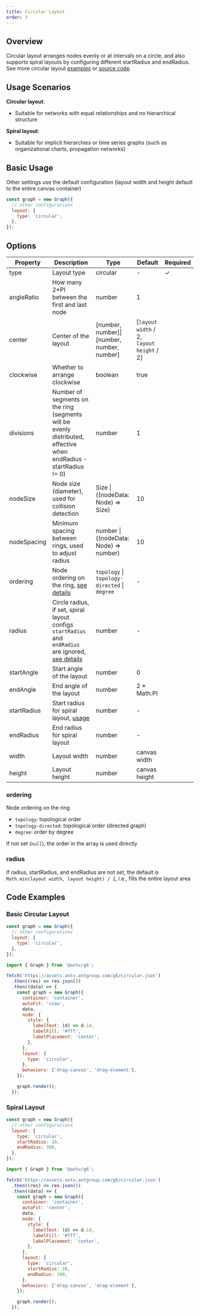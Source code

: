 ```yaml
---
title: Circular Layout
order: 3
---
```


## Overview

Circular layout arranges nodes evenly or at intervals on a circle, and also supports spiral layouts by configuring different startRadius and endRadius. See more circular layout [examples](en/examples#layout-circular) or [source code](https://github.com/antvis/layout/blob/v5/packages/layout/src/circular.ts).

## Usage Scenarios

**Circular layout**:

- Suitable for networks with equal relationships and no hierarchical structure

**Spiral layout**:

- Suitable for implicit hierarchies or time series graphs (such as organizational charts, propagation networks)

## Basic Usage

Other settings use the default configuration (layout width and height default to the entire canvas container)

```js
const graph = new Graph({
  // other configurations
  layout: {
    type: 'circular',
  },
});
```

## Options

| Property    | Description                                                                                                       | Type                                          | Default                                   | Required |
| ----------- | ----------------------------------------------------------------------------------------------------------------- | --------------------------------------------- | ----------------------------------------- | -------- |
| type        | Layout type                                                                                                       | circular                                      | -                                         | ✓        |
| angleRatio  | How many 2\*PI between the first and last node                                                                    | number                                        | 1                                         |          |
| center      | Center of the layout                                                                                              | [number, number]\|[number, number, number]    | [`layout width` / 2, `layout height` / 2] |          |
| clockwise   | Whether to arrange clockwise                                                                                      | boolean                                       | true                                      |          |
| divisions   | Number of segments on the ring (segments will be evenly distributed, effective when endRadius - startRadius != 0) | number                                        | 1                                         |          |
| nodeSize    | Node size (diameter), used for collision detection                                                                | Size \| ((nodeData: Node) => Size)            | 10                                        |          |
| nodeSpacing | Minimum spacing between rings, used to adjust radius                                                              | number \| ((nodeData: Node) => number)        | 10                                        |          |
| ordering    | Node ordering on the ring, [see details](#ordering)                                                               | `topology` \| `topology-directed` \| `degree` | -                                         |          |
| radius      | Circle radius, if set, spiral layout configs `startRadius` and `endRadius` are ignored, [see details](#radius)    | number                                        | -                                         |          |
| startAngle  | Start angle of the layout                                                                                         | number                                        | 0                                         |          |
| endAngle    | End angle of the layout                                                                                           | number                                        | 2 \* Math.PI                              |          |
| startRadius | Start radius for spiral layout, [usage](#spiral-layout)                                                           | number                                        | -                                         |          |
| endRadius   | End radius for spiral layout                                                                                      | number                                        | -                                         |          |
| width       | Layout width                                                                                                      | number                                        | canvas width                              |          |
| height      | Layout height                                                                                                     | number                                        | canvas height                             |          |

### ordering

Node ordering on the ring

- `topology`: topological order
- `topology-directed`: topological order (directed graph)
- `degree`: order by degree

If not set (`null`), the order in the array is used directly

### radius

If radius, startRadius, and endRadius are not set, the default is `Math.min(layout width, layout height) / 2`, i.e., fills the entire layout area

## Code Examples

### Basic Circular Layout

```javascript
const graph = new Graph({
  // other configurations
  layout: {
    type: 'circular',
  },
});
```

```js | ob { inject: true }
import { Graph } from '@antv/g6';

fetch('https://assets.antv.antgroup.com/g6/circular.json')
  .then((res) => res.json())
  .then((data) => {
    const graph = new Graph({
      container: 'container',
      autoFit: 'view',
      data,
      node: {
        style: {
          labelText: (d) => d.id,
          labelFill: '#fff',
          labelPlacement: 'center',
        },
      },
      layout: {
        type: 'circular',
      },
      behaviors: ['drag-canvas', 'drag-element'],
    });

    graph.render();
  });
```

### Spiral Layout

```javascript
const graph = new Graph({
  // other configurations
  layout: {
    type: 'circular',
    startRadius: 10,
    endRadius: 300,
  },
});
```

```js | ob { inject: true }
import { Graph } from '@antv/g6';

fetch('https://assets.antv.antgroup.com/g6/circular.json')
  .then((res) => res.json())
  .then((data) => {
    const graph = new Graph({
      container: 'container',
      autoFit: 'center',
      data,
      node: {
        style: {
          labelText: (d) => d.id,
          labelFill: '#fff',
          labelPlacement: 'center',
        },
      },
      layout: {
        type: 'circular',
        startRadius: 10,
        endRadius: 300,
      },
      behaviors: ['drag-canvas', 'drag-element'],
    });

    graph.render();
  });
```
